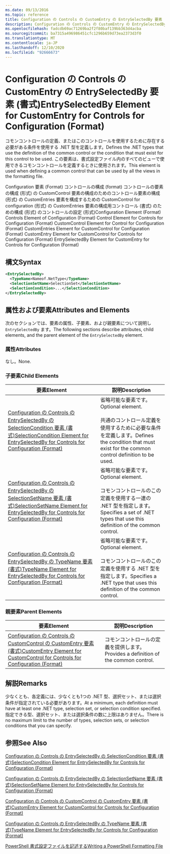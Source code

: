 ```yaml
---
ms.date: 09/13/2016
ms.topic: reference
title: Configuration の Controls の CustomEntry の EntrySelectedBy 要素 (書式)
description: Configuration の Controls の CustomEntry の EntrySelectedBy 要素 (書式)
ms.openlocfilehash: fadcdb69ac71269ba2f2f80baf139bb363d4acba
ms.sourcegitcommit: ba7315a496986451cfc1296b659d73ea2373d3f0
ms.translationtype: MT
ms.contentlocale: ja-JP
ms.lasthandoff: 12/10/2020
ms.locfileid: "92666673"
---
```

# <a name="entryselectedby-element-for-customentry-for-controls-for-configuration-format"></a><span data-ttu-id="92cc5-103">Configuration の Controls の CustomEntry の EntrySelectedBy 要素 (書式)</span><span class="sxs-lookup"><span data-stu-id="92cc5-103">EntrySelectedBy Element for CustomEntry for Controls for Configuration (Format)</span></span>

<span data-ttu-id="92cc5-104">コモンコントロールの定義、またはこのコントロールを使用するために存在する必要がある条件を使用する .NET 型を定義します。</span><span class="sxs-lookup"><span data-stu-id="92cc5-104">Defines the .NET types that use the definition of the common control or the condition that must exist for this control to be used.</span></span> <span data-ttu-id="92cc5-105">この要素は、書式設定ファイル内のすべてのビューで使用できるコモンコントロールを定義するときに使用されます。</span><span class="sxs-lookup"><span data-stu-id="92cc5-105">This element is used when defining a common control that can be used by all the views in the formatting file.</span></span>

<span data-ttu-id="92cc5-106">Configuration 要素 (Format) コントロールの構成 (format) コントロールの要素の構成 (形式) の CustomControl 要素の構成のためのコントロール要素の構成 (形式) の CustomEntries 要素を構成するための CustomControl for configuration (形式) の CustomEntries 要素の構成用コントロール (書式) のための構成 (形式) のコントロールの設定 (形式)</span><span class="sxs-lookup"><span data-stu-id="92cc5-106">Configuration Element (Format) Controls Element of Configuration (Format) Control Element for Controls for Configuration (Format) CustomControl Element for Control for Configuration (Format) CustomEntries Element for CustomControl for Configuration (Format) CustomEntry Element for CustomControl for Controls for Configuration (Format) EntrySelectedBy Element for CustomEntry for Controls for Configuration (Format)</span></span>

## <a name="syntax"></a><span data-ttu-id="92cc5-107">構文</span><span class="sxs-lookup"><span data-stu-id="92cc5-107">Syntax</span></span>

```xml
<EntrySelectedBy>
  <TypeName>Nameof.NetType</TypeName>
  <SelectionSetName>SelectionSet</SelectionSetName>
  <SelectionCondition>...</SelectionCondition>
</EntrySelectedBy>
```

## <a name="attributes-and-elements"></a><span data-ttu-id="92cc5-108">属性および要素</span><span class="sxs-lookup"><span data-stu-id="92cc5-108">Attributes and Elements</span></span>

<span data-ttu-id="92cc5-109">次のセクションでは、要素の属性、子要素、および親要素について説明し `EntrySelectedBy` ます。</span><span class="sxs-lookup"><span data-stu-id="92cc5-109">The following sections describe attributes, child elements, and the parent element of the `EntrySelectedBy` element.</span></span>

### <a name="attributes"></a><span data-ttu-id="92cc5-110">属性</span><span class="sxs-lookup"><span data-stu-id="92cc5-110">Attributes</span></span>

<span data-ttu-id="92cc5-111">なし。</span><span class="sxs-lookup"><span data-stu-id="92cc5-111">None.</span></span>

### <a name="child-elements"></a><span data-ttu-id="92cc5-112">子要素</span><span class="sxs-lookup"><span data-stu-id="92cc5-112">Child Elements</span></span>

|<span data-ttu-id="92cc5-113">要素</span><span class="sxs-lookup"><span data-stu-id="92cc5-113">Element</span></span>|<span data-ttu-id="92cc5-114">説明</span><span class="sxs-lookup"><span data-stu-id="92cc5-114">Description</span></span>|
|-------------|-----------------|
|[<span data-ttu-id="92cc5-115">Configuration の Controls の EntrySelectedBy の SelectionCondition 要素 (書式)</span><span class="sxs-lookup"><span data-stu-id="92cc5-115">SelectionCondition Element for EntrySelectedBy for Controls for Configuration (Format)</span></span>](./selectioncondition-element-for-entryselectedby-for-controls-for-configuration-format.md)|<span data-ttu-id="92cc5-116">省略可能な要素です。</span><span class="sxs-lookup"><span data-stu-id="92cc5-116">Optional element.</span></span><br /><br /> <span data-ttu-id="92cc5-117">共通のコントロール定義を使用するために必要な条件を定義します。</span><span class="sxs-lookup"><span data-stu-id="92cc5-117">Defines the condition that must exist for the common control definition to be used.</span></span>|
|[<span data-ttu-id="92cc5-118">Configuration の Controls の EntrySelectedBy の SelectionSetName 要素 (書式)</span><span class="sxs-lookup"><span data-stu-id="92cc5-118">SelectionSetName Element for EntrySelectedBy for Controls for Configuration (Format)</span></span>](./selectionsetname-element-for-selectioncondition-for-controls-for-configuration-format.md)|<span data-ttu-id="92cc5-119">省略可能な要素です。</span><span class="sxs-lookup"><span data-stu-id="92cc5-119">Optional element.</span></span><br /><br /> <span data-ttu-id="92cc5-120">コモンコントロールのこの定義を使用する一連の .NET 型を指定します。</span><span class="sxs-lookup"><span data-stu-id="92cc5-120">Specifies a set of .NET types that use this definition of the common control.</span></span>|
|[<span data-ttu-id="92cc5-121">Configuration の Controls の EntrySelectedBy の TypeName 要素 (書式)</span><span class="sxs-lookup"><span data-stu-id="92cc5-121">TypeName Element for EntrySelectedBy for Controls for Configuration (Format)</span></span>](./typename-element-for-entryselectedby-for-controls-for-configuration-format.md)|<span data-ttu-id="92cc5-122">省略可能な要素です。</span><span class="sxs-lookup"><span data-stu-id="92cc5-122">Optional element.</span></span><br /><br /> <span data-ttu-id="92cc5-123">コモンコントロールのこの定義を使用する .NET 型を指定します。</span><span class="sxs-lookup"><span data-stu-id="92cc5-123">Specifies a .NET type that uses this definition of the common control.</span></span>|

### <a name="parent-elements"></a><span data-ttu-id="92cc5-124">親要素</span><span class="sxs-lookup"><span data-stu-id="92cc5-124">Parent Elements</span></span>

|<span data-ttu-id="92cc5-125">要素</span><span class="sxs-lookup"><span data-stu-id="92cc5-125">Element</span></span>|<span data-ttu-id="92cc5-126">説明</span><span class="sxs-lookup"><span data-stu-id="92cc5-126">Description</span></span>|
|-------------|-----------------|
|[<span data-ttu-id="92cc5-127">Configuration の Controls の CustomControl の CustomEntry 要素 (書式)</span><span class="sxs-lookup"><span data-stu-id="92cc5-127">CustomEntry Element for CustomControl for Controls for Configuration (Format)</span></span>](./customentry-element-for-customcontrol-for-controls-for-configuration-format.md)|<span data-ttu-id="92cc5-128">コモンコントロールの定義を提供します。</span><span class="sxs-lookup"><span data-stu-id="92cc5-128">Provides a definition of the common control.</span></span>|

## <a name="remarks"></a><span data-ttu-id="92cc5-129">解説</span><span class="sxs-lookup"><span data-stu-id="92cc5-129">Remarks</span></span>

<span data-ttu-id="92cc5-130">少なくとも、各定義には、少なくとも1つの .NET 型、選択セット、または選択条件が指定されている必要があります。</span><span class="sxs-lookup"><span data-stu-id="92cc5-130">At a minimum, each definition must have at least one .NET type, selection set, or selection condition specified.</span></span> <span data-ttu-id="92cc5-131">指定できる型、選択セット、または選択条件の数に上限はありません。</span><span class="sxs-lookup"><span data-stu-id="92cc5-131">There is no maximum limit to the number of types, selection sets, or selection conditions that you can specify.</span></span>

## <a name="see-also"></a><span data-ttu-id="92cc5-132">参照</span><span class="sxs-lookup"><span data-stu-id="92cc5-132">See Also</span></span>

[<span data-ttu-id="92cc5-133">Configuration の Controls の EntrySelectedBy の SelectionCondition 要素 (書式)</span><span class="sxs-lookup"><span data-stu-id="92cc5-133">SelectionCondition Element for EntrySelectedBy for Controls for Configuration (Format)</span></span>](./selectioncondition-element-for-entryselectedby-for-controls-for-configuration-format.md)

[<span data-ttu-id="92cc5-134">Configuration の Controls の EntrySelectedBy の SelectionSetName 要素 (書式)</span><span class="sxs-lookup"><span data-stu-id="92cc5-134">SelectionSetName Element for EntrySelectedBy for Controls for Configuration (Format)</span></span>](./selectionsetname-element-for-selectioncondition-for-controls-for-configuration-format.md)

[<span data-ttu-id="92cc5-135">Configuration の Controls の CustomControl の CustomEntry 要素 (書式)</span><span class="sxs-lookup"><span data-stu-id="92cc5-135">CustomEntry Element for CustomControl for Controls for Configuration (Format)</span></span>](./customentry-element-for-customcontrol-for-controls-for-configuration-format.md)

[<span data-ttu-id="92cc5-136">Configuration の Controls の EntrySelectedBy の TypeName 要素 (書式)</span><span class="sxs-lookup"><span data-stu-id="92cc5-136">TypeName Element for EntrySelectedBy for Controls for Configuration (Format)</span></span>](./typename-element-for-selectioncondition-for-controls-for-configuration-format.md)

[<span data-ttu-id="92cc5-137">PowerShell 書式設定ファイルを記述する</span><span class="sxs-lookup"><span data-stu-id="92cc5-137">Writing a PowerShell Formatting File</span></span>](./writing-a-powershell-formatting-file.md)
